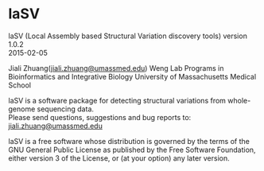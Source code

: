 # laSV

laSV (Local Assembly based Structural Variation discovery tools)                                                        version 1.0.2  
2015-02-05

Jiali Zhuang(jiali.zhuang@umassmed.edu)                                                                                 Weng Lab                                                                                                                Programs in Bioinformatics and Integrative Biology                                                                      University of Massachusetts Medical School

laSV is a software package for detecting structural variations from whole-genome sequencing data.                                                                                                                                
Please send questions, suggestions and bug reports to:                                                                  jiali.zhuang@umassmed.edu


laSV is a free software whose distribution is governed by the terms of the GNU General Public License as published by the Free Software Foundation, either version 3 of the License, or (at your option) any later version.                                                                                                                           
